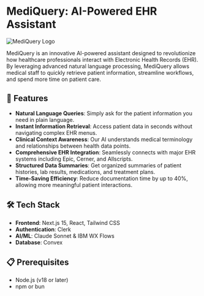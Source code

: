 # MediQuery: AI-Powered EHR Assistant

![MediQuery Logo](https://placeholder.svg?height=100&width=300&text=MediQuery+Logo)

MediQuery is an innovative AI-powered assistant designed to revolutionize how healthcare professionals interact with Electronic Health Records (EHR). By leveraging advanced natural language processing, MediQuery allows medical staff to quickly retrieve patient information, streamline workflows, and spend more time on patient care.

## 🚀 Features

- **Natural Language Queries**: Simply ask for the patient information you need in plain language.
- **Instant Information Retrieval**: Access patient data in seconds without navigating complex EHR menus.
- **Clinical Context Awareness**: Our AI understands medical terminology and relationships between health data points.
- **Comprehensive EHR Integration**: Seamlessly connects with major EHR systems including Epic, Cerner, and Allscripts.
- **Structured Data Summaries**: Get organized summaries of patient histories, lab results, medications, and treatment plans.
- **Time-Saving Efficiency**: Reduce documentation time by up to 40%, allowing more meaningful patient interactions.

## 🛠️ Tech Stack

- **Frontend**: Next.js 15, React, Tailwind CSS
- **Authentication**: Clerk
- **AI/ML**: Claude Sonnet & IBM WX Flows
- **Database**: Convex

## 📋 Prerequisites

- Node.js (v18 or later)
- npm or bun
